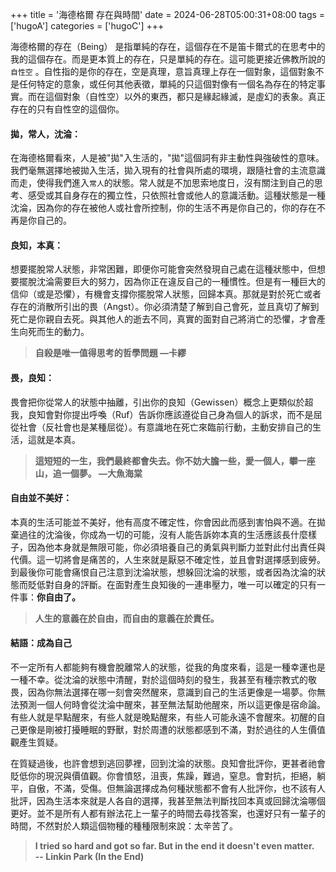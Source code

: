 +++
title = '海德格爾 存在與時間'
date = 2024-06-28T05:00:31+08:00
tags = ['hugoA']
categories = ['hugoC']
+++

海德格爾的存在（Being） 是指單純的存在，這個存在不是笛卡爾式的在思考中的我的這個存在。而是更本質上的存在，只是單純的存在。這可能更接近佛教所說的 `自性空` 。自性指的是你的存在，空是真理，意旨真理上存在一個對象，這個對象不是任何特定的意象，或任何其他表徵，單純的只這個對像有一個名為存在的特定事實。而在這個對象（自性空）以外的東西，都只是緣起緣滅，是虛幻的表象。真正存在的只有自性空的這個你。

#### 拋，常人，沈淪：

在海德格爾看來，人是被"拋"入生活的，"拋"這個詞有非主動性與強破性的意味。我們毫無選擇地被拋入生活，拋入現有的社會與所處的環境，跟隨社會的主流意識而走，使得我們進入`常人`的狀態。常人就是不加思索地度日，沒有關注到自己的思考、感受或其自身存在的獨立性，只依照社會或他人的意識活動。這種狀態是一種沈淪，因為你的存在被他人或社會所控制，你的生活不再是你自己的，你的存在不再是你自己的。

#### 良知，本真：  

想要擺脫常人狀態，非常困難，即便你可能會突然發現自己處在這種狀態中，但想要擺脫沈淪需要巨大的努力，因為你正在違反自己的一種慣性。但是有一種巨大的信仰（或是恐懼），有機會支撐你擺脫常人狀態，回歸本真。那就是對於死亡或者存在的消散所引出的畏（Angst）。你必須清楚了解到自己會死，並且真切了解到死亡是你親自去死。與其他人的逝去不同，真實的面對自己將消亡的恐懼，才會產生向死而生的動力。

> **自殺是唯一值得思考的哲學問題 —卡繆**

#### 畏，良知：

畏會把你從常人的狀態中抽離，引出你的良知（Gewissen）概念上更類似於超我，良知會對你提出呼喚（Ruf）告訴你應該遵從自己身為個人的訴求，而不是屈從社會（反社會也是某種屈從）。有意識地在死亡來臨前行動，主動安排自己的生活，這就是本真。

> **這短短的一生，我們最終都會失去。你不妨大膽一些，愛一個人，攀一座山，追一個夢。 —大魚海棠**

#### 自由並不美好：

本真的生活可能並不美好，他有高度不確定性，你會因此而感到害怕與不適。在拋棄過往的沈淪後，你成為一切的可能，沒有人能告訴妳本真的生活應該長什麼樣子，因為他本身就是無限可能，你必須培養自己的勇氣與判斷力並對此付出責任與代價。這一切將會是痛苦的，人生來就是厭惡不確定性，並且會對選擇感到疲勞。到最後你可能會痛恨自己注意到沈淪狀態，想躲回沈淪的狀態，或者因為沈淪的狀態而貶低對自身的評斷。在面對產生良知後的一連串壓力，唯一可以確定的只有一件事：**你自由了。**

> **人生的意義在於自由，而自由的意義在於責任。**

#### 結語：成為自己

不一定所有人都能夠有機會脫離常人的狀態，從我的角度來看，這是一種幸運也是一種不幸。從沈淪的狀態中清醒，對於這個時刻的發生，我甚至有種宗教式的敬畏，因為你無法選擇在哪一刻會突然醒來，意識到自己的生活更像是一場夢。你無法預測一個人何時會從沈淪中醒來，甚至無法幫助他醒來，所以這更像是宿命論。有些人就是早點醒來，有些人就是晚點醒來，有些人可能永遠不會醒來。初醒的自己更像是剛被打擾睡眠的野獸，對於周遭的狀態都感到不滿，對於過往的人生價值觀產生質疑。

在質疑過後，也許會想到逃回夢裡，回到沈淪的狀態。良知會批評你，更甚者祂會貶低你的現況與價值觀。你會憤怒，沮喪，焦躁，難過，窒息。會對抗，拒絕，躺平，自傲，不滿，受傷。但無論選擇成為何種狀態都不會有人批評你，也不該有人批評，因為生活本來就是人各自的選擇，我甚至無法判斷找回本真或回歸沈淪哪個更好。並不是所有人都有辦法花上一輩子的時間去尋找答案，也還好只有一輩子的時間，不然對於人類這個物種的種種限制來說：太辛苦了。

> **I tried so hard and got so far. But in the end it doesn't even matter.  
> -- Linkin Park (In the End)**